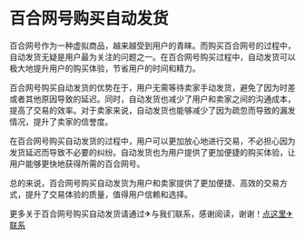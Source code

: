 # 百合网号购买自动发货

百合网号作为一种虚拟商品，越来越受到用户的青睐。而购买百合网号的过程中，自动发货无疑是用户最为关注的问题之一。在百合网号购买过程中，自动发货可以极大地提升用户的购买体验，节省用户的时间和精力。

百合网号购买自动发货的优势在于，用户无需等待卖家手动发货，避免了因为时差或者其他原因导致的延迟。同时，自动发货也减少了用户和卖家之间的沟通成本，提高了交易的效率。对于卖家来说，自动发货也能够减少了因为疏忽而导致的漏发情况，提升了卖家的信誉度。

在百合网号购买自动发货的过程中，用户可以更加放心地进行交易，不必担心因为发货延迟而导致不必要的纠纷。自动发货也为用户提供了更加便捷的购买体验，让用户能够更快地获得所需的百合网号。

总的来说，百合网号购买自动发货为用户和卖家提供了更加便捷、高效的交易方式，提升了交易体验的质量，值得用户信赖和选择。

更多关于百合网号购买自动发货请通过✈与我们联系，感谢阅读，谢谢！[点这里✈联系](https://add.k02.cc)
